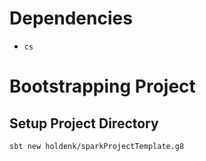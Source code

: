 # Dependencies

- `cs`

# Bootstrapping Project

## Setup Project Directory

`sbt new holdenk/sparkProjectTemplate.g8`

